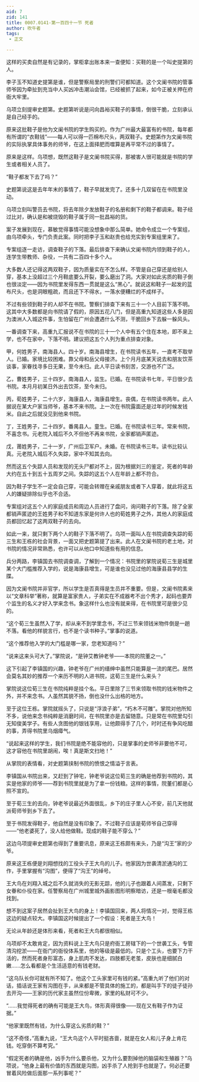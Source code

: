```yaml
---
aid: 7
zid: 141
title: 0007.0141-第一百四十一节 死者
author: 吹牛者
tags: 
 - 正文

---
```




这样的买卖自然是有记录的，掌柜拿出账本来一查便知：买鞋的是一个叫史提第的人。

李子玉不知道史提第是谁，但是警察局里的刑警们可都知道。这个文阑书院的管事师爷因为牵扯到充当中人买凶冲击潮汕会馆，已经被抓了起来，如今正被关押在府衙大牢里。

乌项立刻提审史题第。史题第听说是问向昌裕买鞋子的事情，倒很干脆，立刻承认是自己经手的。

原来这批鞋子是他为文阑书院的学生购买的。作为广州最大最富有的书院，每年都有所谓的“衣鞋钱”――每人可以得一匹棉布尺头，两双鞋子。史题第作为文阑书院的实际执掌具体事务的师爷，在这上面择肥而噬算是再平常不过的事情了。

原来是这样。乌项想，既然这鞋子是文阑书院买得，那被害人很可能就是书院的学生或者相关人员了。

“鞋子都发下去了吗？”

史题第说这是去年年末的事情了，鞋子早就发完了。还多十几双留在在书院里没动。

乌项立刻叫警员去书院，将去年除夕发放鞋子的名册和剩下的鞋子都调来。鞋子经过比对，确认是和被烧毁的鞋子属于同一批昌裕的货。

案子发展到现在，慕敏觉得事情可能没想象中那么简单。她命令成立一个专案组，由乌项牵头，专门负责此案。同时把李子玉和赵贵也给充实到专案组里来了。

专案组逐一走访，调查鞋子的下落。最后排查下来确认文阑书院内领到鞋子的人，连学生带教师、杂役，一共有二百四十多个人。

大多数人还记得这两双鞋子，因为质量实在不怎么样。不管是自己穿还是给别人穿，基本上没超过三个月鞋底要么开裂，要么磨出了洞。大家对如此劣质的鞋子倒也很淡定――因为书院里发得东西一贯就是这么“黑心”。就说这和鞋子一起发的蓝布尺头，也是洞眼粗疏，而且还下不得水，一落水便糟烂的不成样子。

不过有些领到鞋子的人却不在书院。警察们排查下来有三十一个人目前下落不明。这其中大多数都是向书院请了假的，原因五花八门，但是高重九知道这些人多是因为澳洲人入城这件事，生怕留在广州会遭遇什么不测，干脆回乡下去躲一躲风头。

一番调查下来，高重九汇报说不在书院的三十一个人中有五个住在本地，即不来上学，也不在家中，下落不明。建议把这五个人列为重点排查对象。

甲，何姓男子，南海县人。四十岁。南海县增生，在书院读书五年，一直考不取举人。已婚。家境比较困难。靠父母和岳父母接济。上个月月底某天说去和朋友饮茶谈事，家眷找寻多日无果，至今未归。此人平日读书刻苦，交游也不广泛。

乙，曹姓男子，三十四岁。南海县人，监生。已婚。在书院读书七年，平日很少去书院。本月月初某日外出去饮茶，至今未归。

丙，荀姓男子，二十六岁，海康县人，海康县增生。丧偶，在书院读书两年。此人据说在某大户家当师爷，基本不来书院。上一次在书院露面还是过年的时候发钱米。自此之后就没见到他来书院。

丁，王姓男子，二十四岁。番禺县人。童生。已婚。在书院读书三年。常来书院，不喜念书。元老院入城后不久不但他不再来书院，全家都销声匿迹。

戊，莆姓男子，二十一岁，广州后卫军户。未婚。在书院读书三年。读书比较认真。元老院入城后不久失踪，家中不知其去向。

然而这五个失踪人员和发现的无头尸都对不上，因为根据刘三的鉴定，死者的年龄大约在五十到五十五周岁之间。失踪的这五个人在年龄上都不符合。

因为鞋子学生不一定会自己穿，可能会转赠在亲戚朋友或者下人穿着，就此将这五人的嫌疑排除似乎也不合适。

专案组对这五个人的家庭成员和周边人员进行了盘问，询问鞋子的下落。除了全家都销声匿迹的王姓男子和不知道东家是何许人也的荀姓男子之外，其他人的家庭成员都回忆起了这两双鞋子的去向。

如此一来，就只剩下两个人的鞋子下落不明了。乌项一面叫人在书院调查失踪的荀三生和王栋的社会背景，一面又把史题第提了出来。此人在文阑书院的老土地，对书院的情况非常熟悉，也许可以从他口中知道些有用的信息。

兵分两路，李镇国去书院调查调，了解到一个情况：书院里的掌院说荀三生是城里某个大门槛推荐入学的，说是海康县增生，可是谁也没见过他的海康县县学的生牒。

因为文阑书院并非官学，所以学生是否真得是生员并不重要。但是，文阑书院素来以“文章科举”著称，就算是富家贵人，子弟实在不成器考不出个秀才，起码也要弄个监生的名义才好入学来念书。象这样什么也没有就来得，在书院里可是很少见的。

“这个荀三生虽然入了学，却从来不到学里念书，不过三节来领钱米物件倒是一趟不落。看他的样貌言行，也不是个读书种子。”掌事的说道。

“这个推荐他入学的大门槛是哪一家，您老知道吗？”

“说来这来头可大了。”掌院说，“是钟艾教钟老爷――本院的院董之一。”

这下引起了李镇国的兴趣，钟老爷在广州的缙绅中虽然只能算是一流的尾巴。居然会莫名其妙的推荐一个来历不明的人进书院，这荀三生是什么来头？

掌院说这位荀三生在书院纯粹是挂个名。平日里除了三节来领取书院的钱米物件之外，并不来念书。人虽然其貌不扬，倒也没什么出格的地方。

至于这位王栋。掌院就摇头了，只说是“浮浪子弟”，“朽木不可雕”。掌院对他所知不多，说他来念书纯粹是消磨时间，在书院里亦是去留随意。只是常在书院里勾引无知俊美学子。有些人贪图他的银钱享用，让他颇得手了几个，时时还有争风吃醋的事，弄得书院里乌烟瘴气。

“说起来这样的学生，我们书院是绝不能容他的，只是掌事的史师爷非要他不可，这才容他在书院里胡闹，唉！真是斯文扫地！”

从掌院的表情看，对史题第挟制书院的愤恨之情溢于言表。

李镇国从书院出来，又赶到了钟宅，钟老爷说这位荀三生的确是他荐到书院的，其实是他家的师爷――荐到书院里就是为了拿一份钱粮。这样的事情，院董们都是心照不宣的。

至于荀三生的去向，钟老爷说最近外面很乱，乡下的庄子里人心不安，前几天他就派荀师爷到乡下去了。

至于书院发得鞋子，他自然是没有印象了。不过鞋子应该是荀师爷自己穿得――“他老婆死了，没人给他做鞋。现成的鞋子能不穿么？”

这边乌项提审史题第也得到了重要讯息，原来这王栋颇有来头，乃是“沟王”家的少爷。

原来这王栋便是刘翔想找的工役头子王大鸟的儿子。他家因为世袭清淤通沟的工作，手里掌握有“沟图”，便得了“沟王”的绰号。

王大鸟在刘翔入城之后不久就消失的无影无踪，他的儿子也跟着人间蒸发，只剩下女眷和仆役在家。任警察局在广州城里城外画影图形明察暗访，还是一根毫毛都没找到。

想不到这案子居然会扯到王大鸟的身上！李镇国回来，两人将情况一对，觉得王栋这边的疑点较大。李镇国这时候提出了一个假设：死者是王大鸟！

无论从年龄还是体形来看，死者和王大鸟都很相似。

乌项却不太敢肯定，因为资料说上王大鸟只是府衙工房辖下的一个世袭工头，专管清沟挖淤――在衙门的衙役体系里，他的等级是最低的。只是个工头，也要下力干活的，然而死者身形富态，身上肌肉不发达，四肢都无老茧，皮肤也是细腻白嫩……怎么看都是个生活适意的有钱老财。

“这乌队长你可就有所不知了。他这个工头家里可有钱的紧。”高重九听了他们的对话，插话说王家有沟图在手，从来都是不管具体的施工的，都是叫手下的徒子徒孙去开沟――王家的历代家主虽然位份卑微，家里的私财可不少。

“……我觉得死者的确有可能是王大鸟，体形真得很像――现在又有鞋子作为证据。”

“他家里既然有钱，为什么穿这么劣质的鞋？”

“这不奇怪，”高重九说，“王大鸟这个人平时挺吝啬，就是在女人和儿子身上肯花钱。吃穿倒不算考究。”

“假定死者的确是他，凶手为什么要杀他，又为什么要割掉他的脑袋和生殖器？”乌项说，“他身上最有价值的东西就是沟图，凶手杀了人抢到手也就是了。何必还要冒着风险做后面那一系列事呢？”



